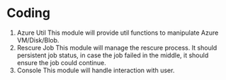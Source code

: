 # Coding
1. Azure Util
   This module will provide util functions to manipulate Azure VM/Disk/Blob.
2. Rescure Job
   This module will manage the rescure process. It should persistent job status, in case the job failed in the middle, it should ensure the job could continue.
3. Console
   This module will handle interaction with user.
